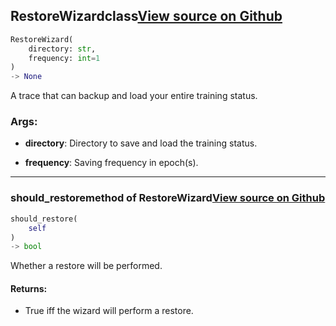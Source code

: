 ## RestoreWizard<span class="tag">class</span><a class="sourcelink" href=https://github.com/fastestimator/fastestimator/blob/r1.1/fastestimator/trace/io/restore_wizard.py/#L27-L109>View source on Github</a>
```python
RestoreWizard(
	directory: str,
	frequency: int=1
)
-> None
```
A trace that can backup and load your entire training status.


<h3>Args:</h3>


* **directory**: Directory to save and load the training status.

* **frequency**: Saving frequency in epoch(s).

---

### should_restore<span class="tag">method of RestoreWizard</span><a class="sourcelink" href=https://github.com/fastestimator/fastestimator/blob/r1.1/fastestimator/trace/io/restore_wizard.py/#L69-L75>View source on Github</a>
```python
should_restore(
	self
)
-> bool
```
Whether a restore will be performed.


<h4>Returns:</h4>

<ul class="return-block"><li>    True iff the wizard will perform a restore.</li></ul>

